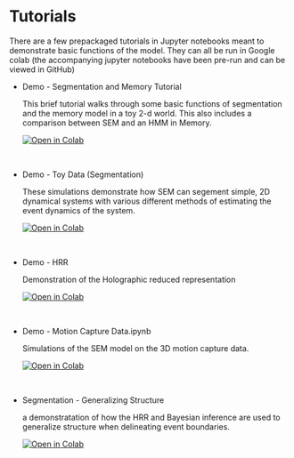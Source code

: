 # Tutorials    


There are a few prepackaged tutorials in Jupyter notebooks meant to demonstrate basic functions of the model. They can
all be run in Google colab (the accompanying jupyter notebooks have been pre-run and can be viewed in GitHub)

* Demo - Segmentation and Memory Tutorial

    This brief tutorial walks through some basic functions of segmentation and the memory model in a toy 2-d world.  This also includes a comparison between SEM and an HMM in Memory.
    
    <a href="https://colab.research.google.com/github/nicktfranklin/SEM/blob/master/Tutorials/Demo - Segmentation and Memory Tutorial.ipynb"><img src="https://colab.research.google.com/assets/colab-badge.svg" alt="Open in Colab" title="Open and Execute in Google Colaboratory"></a>

    &nbsp;



* Demo - Toy Data (Segmentation)

    These simulations demonstrate how SEM can segement simple, 2D dynamical systems with
    various different methods of estimating the event dynamics of the system.
    
    <a href="https://colab.research.google.com/github/nicktfranklin/SEM/blob/master/Tutorials/Demo - Segmentation and Memory Tutorial.ipynb"><img src="https://colab.research.google.com/assets/colab-badge.svg" alt="Open in Colab" title="Open and Execute in Google Colaboratory"></a>
     
     &nbsp;

* Demo - HRR

    Demonstration of the Holographic reduced representation
    
    <a href="https://colab.research.google.com/github/nicktfranklin/SEM/blob/master/Tutorials/Demo - HRR.ipynb"><img src="https://colab.research.google.com/assets/colab-badge.svg" alt="Open in Colab" title="Open and Execute in Google Colaboratory"></a>
    
    &nbsp;

* Demo - Motion Capture Data.ipynb
    
    Simulations of the SEM model on the 3D motion capture data. 
    
    <a href="https://colab.research.google.com/github/nicktfranklin/SEM/blob/master/Tutorials/Demo - Motion Capture Data.ipynb"><img src="https://colab.research.google.com/assets/colab-badge.svg" alt="Open in Colab" title="Open and Execute in Google Colaboratory"></a>
    
    &nbsp;

* Segmentation - Generalizing Structure

    a demonstratation of how the HRR and Bayesian inference are used to generalize structure when delineating event boundaries.

    <a href="https://colab.research.google.com/github/nicktfranklin/SEM/blob/master/Tutorials/Segmentation - Generalizing Structure.ipynb"><img src="https://colab.research.google.com/assets/colab-badge.svg" alt="Open in Colab" title="Open and Execute in Google Colaboratory"></a>
